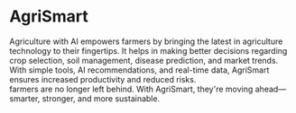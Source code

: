 # AgriSmart
Agriculture with AI
empowers farmers by bringing the latest in agriculture technology to their fingertips. It helps in making better decisions regarding crop selection, soil management, disease prediction, and market trends. With simple tools, AI recommendations, and real-time data, AgriSmart ensures increased productivity and reduced risks.   
farmers are no longer left behind. With AgriSmart, they're moving ahead—smarter, stronger, and more sustainable.
